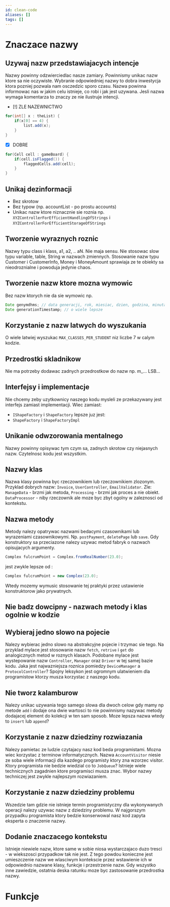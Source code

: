```yaml
---
id: clean-code
aliases: []
tags: []
---
```


# Znaczace nazwy
## Uzywaj nazw przedstawiajacych intencje
Nazwy powinny odzwierciedlac nasze zamiary. Powinnismy unikac nazw ktore sa nie oczywiste. Wybranie odpowiedniej nazwy to dobra inwestycja ktora pozniej pozwala nam osczedzic sporo czasu. Nazwa powinna informowac nas w jakim celu istnieje, co robi i jak jest uzywana. Jesli nazwa wymaga komentarza to znaczy ze nie ilustruje intencji.

- [!] ZLE NAZEWNICTWO
```java
for(int[] x : theList) {
    if(x[0] == 4) {
        list.add(x);
    }
}
```
- [x] DOBRE
```java
for(Cell cell : gameBoard) {
    if(cell.isFlagged()) {
        flaggedCells.add(cell);
    }
}
```
## Unikaj dezinformacji
- Bez skrotow
- Bez typow (np. accountList - po prostu accounts)
- Unikac nazw ktore niznacznie sie roznia np. `XYZControllerForEfficientHandlingOfStrings` i `XYZControllerForEfficientStorageOfStrings`

## Tworzenie wyraznych roznic
Nazwy typu class i klass, a1, a2, .. aN. Nie maja sensu. Nie stosowac slow typu variable, table, String w nazwach zmiennych. Stosowanie nazw typu Customer i CustomerInfo, Money i MoneyAmount sprawiaja ze te obiekty sa nieodroznialne i powoduja jedynie chaos.

## Tworzenie nazw ktore mozna wymowic
Bez nazw ktorych nie da sie wymowic np.
```java
Date genymdhms; // data generacji, rok, miesiac, dzien, godzina, minuta i sekunda.
Date generationTimestamp; // o wiele lepsze
```

## Korzystanie z nazw latwych do wyszukania
O wiele latwiej wyszukac `MAX_CLASSES_PER_STUDENT` niz liczbe 7 w calym kodzie.
## Przedrostki skladnikow
Nie ma potrzeby dodawac zadnych przedrostkow do nazw np. m_... LSB...
## Interfejsy i implementacje
Nie chcemy zeby uzytkownicy naszego kodu mysleli ze przekazywany jest interfejs zamiast implementacji. Wiec zamiast:
- `IShapeFactory` i `ShapeFactory`
lepsze juz jest:
- `ShapeFactory` i `ShapeFactoryImpl`

## Unikanie odwzorowania mentalnego
Nazwy powinny opisywac tym czym sa, zadnych skrotow czy niejasnych nazw.
Czytelnosc kodu jest wszystkim.
## Nazwy klas
Nazwa klasy powinna byc rzeczownikiem lub rzeczownikiem zlozonym. Przyklad dobrych nazw: `Invoice`, `UserController`, `EmailValidator`.
Zle: `ManageData` - brzmi jak metoda, `Processing` - brzmi jak proces a nie obiekt. `DataProcessor` - niby rzeczownik ale moze byc zbyt ogolny w zaleznosci od kontekstu.
## Nazwa metody
Metody nalezy opatrywac nazwami bedacymi czasownikami lub wyrazeniami czasownikowymi. Np. `postPayment`, `deletePage` lub `save`. 
Gdy konstruktory sa przeciazone nalezy uzywac metod fabryk o nazwach opisujacych argumenty.
```java
Complex fulcrumPoint = Complex.fromRealNumber(23.0);
```
jest zwykle lepsze od :
```java
Complex fulcrumPoint = new Complex(23.0);
```
Wtedy mozemy wymusic stosowanie tej praktyki przez ustawienie konstruktorow jako prywatnych.
## Nie badz dowcipny - nazwach metody i klas ogolnie w kodzie
## Wybieraj jedno slowo na pojecie
Nalezy wybierac jedno slowo na abstrakcyjne pojecie i trzymac sie tego. Na przyklad mylace jest stosowanie nazw `fetch`, `retrive` i `get` do analogicznych metod w roznych klasach. Podobane mylace jest wystepowanie nazw `Controller`, `Manager` oraz `Driver` w tej samej bazie kodu.
Jaka jest najwazniejsza roznica pomiedzy `DeviceManager` a `ProtocolController`?
Spojny leksykon jest ogromnym ulatwieniem dla programistow ktorzy musza korzystac z naszego kodu.
## Nie tworz kalamburow
Nalezy unikac uzywania tego samego slowa dla dwoch celow gdy mamy np metode `add` i dodaje ona dwie wartosci to nie powinnismy nazywac metody dodajacej element do kolekcji w ten sam sposob. Moze lepsza nazwa wtedy to `insert` lub `append`?
## Korzystanie z nazw dziedziny rozwiazania
Nalezy pamietac ze ludzie czytajacy nasz kod beda programistami. Mozna wiec korzystac z terminow informatycznych.
Nazwa `AccountVisitor` niesie ze soba wiele informacji dla kazdego programisty ktory zna wzorzec visitor.
Ktory programista nie bedzie wiedzial co to `JobQueue`?
Istnieje wiele technicznych zagadnien ktore programisci musza znac. Wybor nazwy techniczej jest zwykle najlepszym rozwiazaniem.
## Korzystanie z nazw dziedziny problemu
Wszedzie tam gdzie nie istnieje termin programistyczny dla wykonywanych operacji nalezy uzywac nazw z dziedziny problemu. W najgorszym przypadku programista ktory bedzie konserwowal nasz kod zapyta eksperta o znaczenie nazwy.
## Dodanie znaczacego kontekstu
Istnieje niewiele nazw, ktore same w sobie niosa wystarczajaco duzo tresci - w wiekszosci przypadkow tak nie jest. Z tego powdou konieczne jest umieszczenie nazw we wlasciwym kontekscie przez wstawienie ich w odpowiednio nazwane klasy, funkcje i przestrzenie nazw. Gdy wszystko inne zawiedzie, ostatnia deska ratunku moze byc zastosowanie przedrostka nazwy.

# Funkcje 
